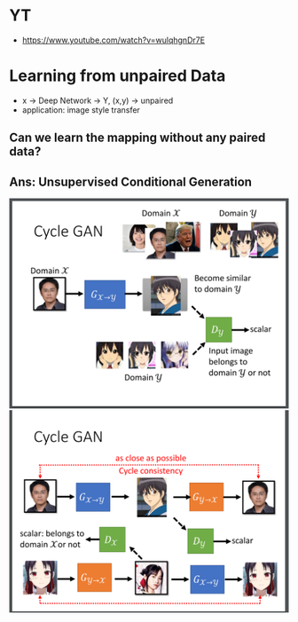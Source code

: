 # YT  
  * https://www.youtube.com/watch?v=wulqhgnDr7E  

# Learning from unpaired Data  
  * x -> Deep Network -> Y, (x,y) -> unpaired  
  * application: image style transfer  

## Can we learn the mapping without any paired data?  
## Ans: Unsupervised Conditional Generation  

![Image of Yaktocat](https://github.com/ting-chih/NTU-ML2021spring/blob/main/image/cyclegan01.png)  
![Image of Yaktocat](https://github.com/ting-chih/NTU-ML2021spring/blob/main/image/cyclegan02.png)  
